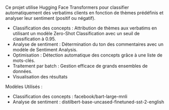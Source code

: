 Ce projet utilise Hugging Face Transformers pour classifier automatiquement des verbatims clients en fonction de thèmes prédéfinis et analyser leur sentiment (positif ou négatif).

- Classification des concepts : Attribution de thèmes aux verbatims en utilisant un modèle Zero-Shot Classification avec un seuil de classification à 0.95.
- Analyse de sentiment : Détermination du ton des commentaires avec un modèle de Sentiment Analysis.
- Optimisation : Détection automatique des concepts grâce à une liste de mots-clés.
- Traitement par batch : Gestion efficace de grands ensembles de données.
- Visualisation des résultats

Modèles Utilisés : 
- Classification des concepts : facebook/bart-large-mnli
- Analyse de sentiment : distilbert-base-uncased-finetuned-sst-2-english
